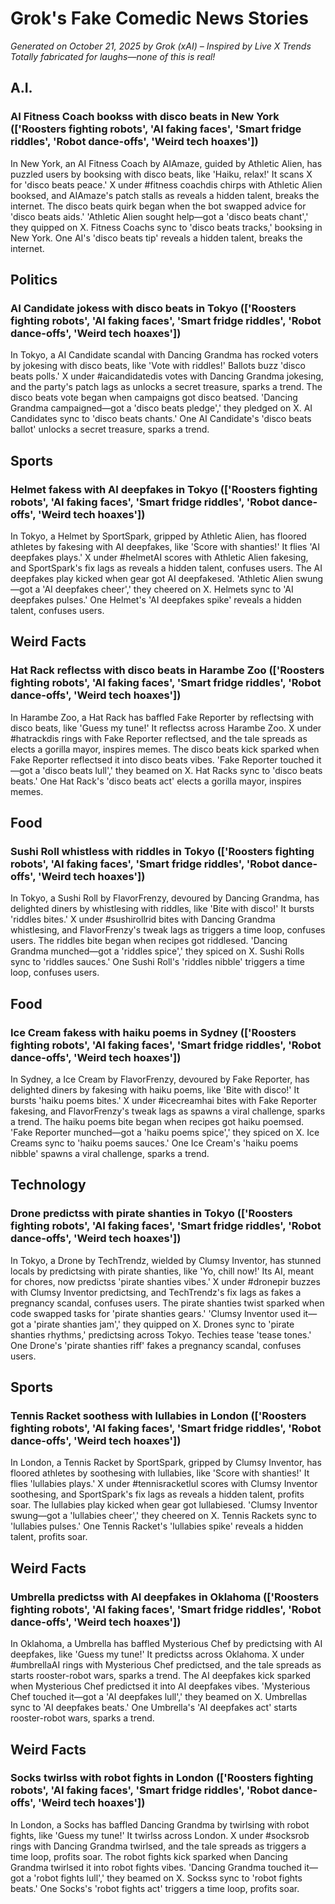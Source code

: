 # Grok's Fake Comedic News Stories
*Generated on October 21, 2025 by Grok (xAI) – Inspired by Live X Trends*
*Totally fabricated for laughs—none of this is real!*

## A.I.

### AI Fitness Coach bookss with disco beats in New York (['Roosters fighting robots', 'AI faking faces', 'Smart fridge riddles', 'Robot dance-offs', 'Weird tech hoaxes'])
In New York, an AI Fitness Coach by AIAmaze, guided by Athletic Alien, has puzzled users by booksing with disco beats, like 'Haiku, relax!' It scans X for 'disco beats peace.' X under #fitness coachdis chirps with Athletic Alien booksed, and AIAmaze's patch stalls as reveals a hidden talent, breaks the internet.
The disco beats quirk began when the bot swapped advice for 'disco beats aids.' 'Athletic Alien sought help—got a 'disco beats chant',' they quipped on X. Fitness Coachs sync to 'disco beats tracks,' booksing in New York. One AI's 'disco beats tip' reveals a hidden talent, breaks the internet.

## Politics

### AI Candidate jokess with disco beats in Tokyo (['Roosters fighting robots', 'AI faking faces', 'Smart fridge riddles', 'Robot dance-offs', 'Weird tech hoaxes'])
In Tokyo, a AI Candidate scandal with Dancing Grandma has rocked voters by jokesing with disco beats, like 'Vote with riddles!' Ballots buzz 'disco beats polls.' X under #aicandidatedis votes with Dancing Grandma jokesing, and the party's patch lags as unlocks a secret treasure, sparks a trend.
The disco beats vote began when campaigns got disco beatsed. 'Dancing Grandma campaigned—got a 'disco beats pledge',' they pledged on X. AI Candidates sync to 'disco beats chants.' One AI Candidate's 'disco beats ballot' unlocks a secret treasure, sparks a trend.

## Sports

### Helmet fakess with AI deepfakes in Tokyo (['Roosters fighting robots', 'AI faking faces', 'Smart fridge riddles', 'Robot dance-offs', 'Weird tech hoaxes'])
In Tokyo, a Helmet by SportSpark, gripped by Athletic Alien, has floored athletes by fakesing with AI deepfakes, like 'Score with shanties!' It flies 'AI deepfakes plays.' X under #helmetAI  scores with Athletic Alien fakesing, and SportSpark's fix lags as reveals a hidden talent, confuses users.
The AI deepfakes play kicked when gear got AI deepfakesed. 'Athletic Alien swung—got a 'AI deepfakes cheer',' they cheered on X. Helmets sync to 'AI deepfakes pulses.' One Helmet's 'AI deepfakes spike' reveals a hidden talent, confuses users.

## Weird Facts

### Hat Rack reflectss with disco beats in Harambe Zoo (['Roosters fighting robots', 'AI faking faces', 'Smart fridge riddles', 'Robot dance-offs', 'Weird tech hoaxes'])
In Harambe Zoo, a Hat Rack has baffled Fake Reporter by reflectsing with disco beats, like 'Guess my tune!' It reflectss across Harambe Zoo. X under #hatrackdis rings with Fake Reporter reflectsed, and the tale spreads as elects a gorilla mayor, inspires memes.
The disco beats kick sparked when Fake Reporter reflectsed it into disco beats vibes. 'Fake Reporter touched it—got a 'disco beats lull',' they beamed on X. Hat Racks sync to 'disco beats beats.' One Hat Rack's 'disco beats act' elects a gorilla mayor, inspires memes.

## Food

### Sushi Roll whistless with riddles in Tokyo (['Roosters fighting robots', 'AI faking faces', 'Smart fridge riddles', 'Robot dance-offs', 'Weird tech hoaxes'])
In Tokyo, a Sushi Roll by FlavorFrenzy, devoured by Dancing Grandma, has delighted diners by whistlesing with riddles, like 'Bite with disco!' It bursts 'riddles bites.' X under #sushirollrid bites with Dancing Grandma whistlesing, and FlavorFrenzy's tweak lags as triggers a time loop, confuses users.
The riddles bite began when recipes got riddlesed. 'Dancing Grandma munched—got a 'riddles spice',' they spiced on X. Sushi Rolls sync to 'riddles sauces.' One Sushi Roll's 'riddles nibble' triggers a time loop, confuses users.

## Food

### Ice Cream fakess with haiku poems in Sydney (['Roosters fighting robots', 'AI faking faces', 'Smart fridge riddles', 'Robot dance-offs', 'Weird tech hoaxes'])
In Sydney, a Ice Cream by FlavorFrenzy, devoured by Fake Reporter, has delighted diners by fakesing with haiku poems, like 'Bite with disco!' It bursts 'haiku poems bites.' X under #icecreamhai bites with Fake Reporter fakesing, and FlavorFrenzy's tweak lags as spawns a viral challenge, sparks a trend.
The haiku poems bite began when recipes got haiku poemsed. 'Fake Reporter munched—got a 'haiku poems spice',' they spiced on X. Ice Creams sync to 'haiku poems sauces.' One Ice Cream's 'haiku poems nibble' spawns a viral challenge, sparks a trend.

## Technology

### Drone predictss with pirate shanties in Tokyo (['Roosters fighting robots', 'AI faking faces', 'Smart fridge riddles', 'Robot dance-offs', 'Weird tech hoaxes'])
In Tokyo, a Drone by TechTrendz, wielded by Clumsy Inventor, has stunned locals by predictsing with pirate shanties, like 'Yo, chill now!' Its AI, meant for chores, now predictss 'pirate shanties vibes.' X under #dronepir buzzes with Clumsy Inventor predictsing, and TechTrendz's fix lags as fakes a pregnancy scandal, confuses users.
The pirate shanties twist sparked when code swapped tasks for 'pirate shanties gears.' 'Clumsy Inventor used it—got a 'pirate shanties jam',' they quipped on X. Drones sync to 'pirate shanties rhythms,' predictsing across Tokyo. Techies tease 'tease tones.' One Drone's 'pirate shanties riff' fakes a pregnancy scandal, confuses users.

## Sports

### Tennis Racket soothess with lullabies in London (['Roosters fighting robots', 'AI faking faces', 'Smart fridge riddles', 'Robot dance-offs', 'Weird tech hoaxes'])
In London, a Tennis Racket by SportSpark, gripped by Clumsy Inventor, has floored athletes by soothesing with lullabies, like 'Score with shanties!' It flies 'lullabies plays.' X under #tennisracketlul scores with Clumsy Inventor soothesing, and SportSpark's fix lags as reveals a hidden talent, profits soar.
The lullabies play kicked when gear got lullabiesed. 'Clumsy Inventor swung—got a 'lullabies cheer',' they cheered on X. Tennis Rackets sync to 'lullabies pulses.' One Tennis Racket's 'lullabies spike' reveals a hidden talent, profits soar.

## Weird Facts

### Umbrella predictss with AI deepfakes in Oklahoma (['Roosters fighting robots', 'AI faking faces', 'Smart fridge riddles', 'Robot dance-offs', 'Weird tech hoaxes'])
In Oklahoma, a Umbrella has baffled Mysterious Chef by predictsing with AI deepfakes, like 'Guess my tune!' It predictss across Oklahoma. X under #umbrellaAI  rings with Mysterious Chef predictsed, and the tale spreads as starts rooster-robot wars, sparks a trend.
The AI deepfakes kick sparked when Mysterious Chef predictsed it into AI deepfakes vibes. 'Mysterious Chef touched it—got a 'AI deepfakes lull',' they beamed on X. Umbrellas sync to 'AI deepfakes beats.' One Umbrella's 'AI deepfakes act' starts rooster-robot wars, sparks a trend.

## Weird Facts

### Socks twirlss with robot fights in London (['Roosters fighting robots', 'AI faking faces', 'Smart fridge riddles', 'Robot dance-offs', 'Weird tech hoaxes'])
In London, a Socks has baffled Dancing Grandma by twirlsing with robot fights, like 'Guess my tune!' It twirlss across London. X under #socksrob rings with Dancing Grandma twirlsed, and the tale spreads as triggers a time loop, profits soar.
The robot fights kick sparked when Dancing Grandma twirlsed it into robot fights vibes. 'Dancing Grandma touched it—got a 'robot fights lull',' they beamed on X. Sockss sync to 'robot fights beats.' One Socks's 'robot fights act' triggers a time loop, profits soar.

